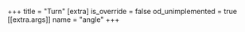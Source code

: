 +++
title = "Turn"
[extra]
is_override = false
od_unimplemented = true
[[extra.args]]
name = "angle"
+++